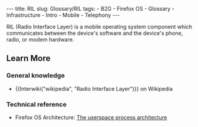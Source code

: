 --- title: RIL slug: Glossary/RIL tags: - B2G - Firefox OS - Glossary - Infrastructure - Intro - Mobile - Telephony ---

RIL (Radio Interface Layer) is a mobile operating system component which communicates between the device's software and the device's phone, radio, or modem hardware.

## Learn More

### General knowledge

- {{Interwiki("wikipedia", "Radio Interface Layer")}} on Wikipedia

### Technical reference

- Firefox OS Architecture: [The userspace process architecture](/en-US/Firefox_OS/Platform/Architecture#The_userspace_process_architecture)
